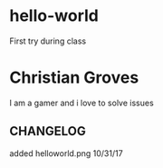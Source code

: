 # hello-world
First try during class
<h1> Christian Groves</h1>
I am a gamer and i love to solve issues 

## CHANGELOG
added helloworld.png 10/31/17
